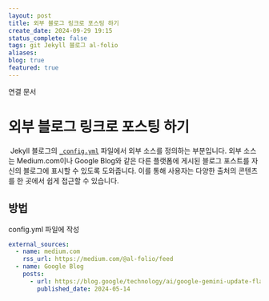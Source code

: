 ```yaml
---
layout: post
title: 외부 블로그 링크로 포스팅 하기
create_date: 2024-09-29 19:15
status_complete: false
tags: git Jekyll 블로그 al-folio
aliases: 
blog: true
featured: true
---
```

연결 문서


# 외부 블로그 링크로 포스팅 하기

 Jekyll 블로그의 [`_config.yml`](vscode-file://vscode-app/c:/Users/master/AppData/Local/Programs/Microsoft%20VS%20Code/resources/app/out/vs/code/electron-sandbox/workbench/workbench.html) 파일에서 외부 소스를 정의하는 부분입니다. 외부 소스는 Medium.com이나 Google Blog와 같은 다른 플랫폼에 게시된 블로그 포스트를 자신의 블로그에 표시할 수 있도록 도와줍니다. 이를 통해 사용자는 다양한 출처의 콘텐츠를 한 곳에서 쉽게 접근할 수 있습니다.
## 방법

config.yml  파일에 작성
```yml
external_sources:
  - name: medium.com
    rss_url: https://medium.com/@al-folio/feed
  - name: Google Blog
    posts:
      - url: https://blog.google/technology/ai/google-gemini-update-flash-ai-assistant-io-2024/
        published_date: 2024-05-14
```
